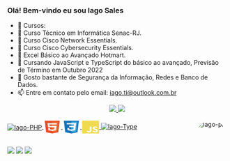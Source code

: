 ### Olá! Bem-vindo eu sou Iago Sales 
- 🔭 Cursos:
- 🧾    Curso Técnico em Informática Senac-RJ.
- 🧾    Curso Cisco Network Essentials.
- 🧾    Curso Cisco Cybersecurity Essentials.
- 🧾    Excel Básico ao Avançado Hotmart.
- 🧾    Cursando JavaScript e TypeScript do básico ao avançado, Previsão de Término em Outubro 2022
- 💬    Gosto bastante de Segurança da Informação, Redes e Banco de Dados.
- 📫    Entre em contato pelo email: iago.ti@outlook.com.br
<div align="center">
  <a href="https://github.com/IaagoSales">
  <img height="180em" src="https://github-readme-stats.vercel.app/api?username=IaagoSales&show_icons=true&theme=dracula&include_all_commits=true&count_private=true"/>
  <img height="180em" src="https://github-readme-stats.vercel.app/api/top-langs/?username=IaagoSales&layout=compact&langs_count=7&theme=dracula"/>
</div>

  <div style="display: inline_block"><br>
  <img align="center" alt="Iago-PHP" height="30" width="40" src="https://cdn.jsdelivr.net/gh/devicons/devicon/icons/php/php-original.svg">
  <img align="center" alt="Iago-HTML" height="30" width="40" src="https://raw.githubusercontent.com/devicons/devicon/master/icons/html5/html5-original.svg">
  <img align="center" alt="Iago-CSS" height="30" width="40" src="https://raw.githubusercontent.com/devicons/devicon/master/icons/css3/css3-original.svg">
  <img align="center" alt="Iago-Js" height="30" width="40" src="https://raw.githubusercontent.com/devicons/devicon/master/icons/javascript/javascript-plain.svg">
  <img aling="center" alt="Iago-Type" height="30" width="40" href="https://cdn.jsdelivr.net/gh/devicons/devicon@v2.15.1/devicon.min.css">

  <img align="right" alt="Iago-pic" height="150" style="border-radius:50px;" src="https://media.discordapp.net/attachments/690304836977033445/980741061582405662/killua4.jpg">
</div>
  
  ##
  
  <div> 
 	<a href="https://www.twitch.tv/iaago021" target="_blank"><img src="https://img.shields.io/badge/Twitch-9146FF?style=for-the-badge&logo=twitch&logoColor=white" target="_blank"></a>
 <a href="discordapp.com/users/321060680910241812" target="_blank"><img src="https://img.shields.io/badge/Discord-7289DA?style=for-the-badge&logo=discord&logoColor=white" target="_blank"></a> 
  <a href = "mailto:iagostre77@gmail.com"><img src="https://img.shields.io/badge/-Gmail-%23333?style=for-the-badge&logo=gmail&logoColor=white" target="_blank"></a>
</div>
